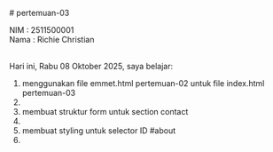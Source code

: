 # pertemuan-03

NIM : 2511500001<br>
Nama : Richie Christian<br><br>

Hari ini, Rabu 08 Oktober 2025, saya belajar:
<ol>
<li>menggunakan file emmet.html pertemuan-02 untuk file index.html pertemuan-03<li>
<li>membuat struktur form untuk section contact<li>
<li>membuat styling untuk selector ID #about<li>

<ol>